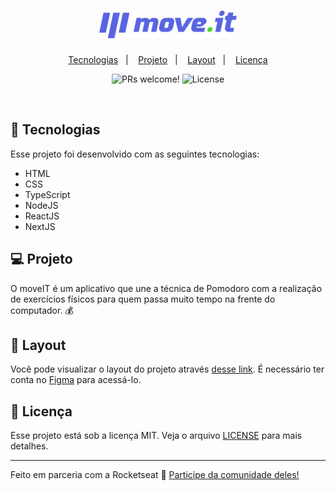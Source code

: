 <h1 align="center">
  <img alt="MoveIT" title="MoveIT" src="./public/logo-full.svg" width="220px" />
</h1>

<p align="center">
  <a href="#-tecnologias">Tecnologias</a>&nbsp;&nbsp;&nbsp;|&nbsp;&nbsp;&nbsp;
  <a href="#-projeto">Projeto</a>&nbsp;&nbsp;&nbsp;|&nbsp;&nbsp;&nbsp;
  <a href="#-layout">Layout</a>&nbsp;&nbsp;&nbsp;|&nbsp;&nbsp;&nbsp;
  <a href="#memo-licença">Licença</a>
</p>

<p align="center">
 <img src="https://img.shields.io/static/v1?label=PRs&message=welcome&color=49AA26&labelColor=000000" alt="PRs welcome!" />

  <img alt="License" src="https://img.shields.io/static/v1?label=license&message=MIT&color=49AA26&labelColor=000000">
</p>

<br>

## 🚀 Tecnologias

Esse projeto foi desenvolvido com as seguintes tecnologias:

- HTML
- CSS
- TypeScript
- NodeJS
- ReactJS
- NextJS

## 💻 Projeto

O moveIT é um aplicativo que une a técnica de Pomodoro com a realização de exercícios físicos para quem passa muito tempo na frente do computador. 💰

## 🔖 Layout

Você pode visualizar o layout do projeto através [desse link](https://www.figma.com/file/MQFfkABgCxPhDIZWAJQE9u/Move.it). É necessário ter conta no [Figma](https://figma.com) para acessá-lo.

## :memo: Licença

Esse projeto está sob a licença MIT. Veja o arquivo [LICENSE](./LICENSE.md) para mais detalhes.

---

Feito em parceria com a Rocketseat :wave: [Participe da comunidade deles!](https://discordapp.com/invite/gCRAFhc)
